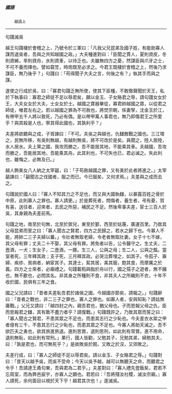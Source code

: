 

##### 國語
　　`越語上`

* * *

句踐滅吳

越王句踐棲於會稽之上，乃號令於三軍曰：「凡我父兄昆弟及國子姓，有能助寡人謀而退吳者，吾與之共知越國之政。」大夫種進對曰：「臣聞之賈人，夏則資皮，冬則資絺，旱則資舟，水則資車，以待乏也。夫雖無四方之憂，然謀臣與爪牙之士，不可不養而擇也。譬如蓑笠，時雨既至必求之。今君王既棲於會稽之上，然後乃求謀臣，無乃後乎？」句踐曰：「苟得聞子大夫之言，何後之有？」執其手而與之謀。

遂使之行成於吳，曰：「寡君句踐乏無所使，使其下臣種，不敢徹聲聞於天王，私於下執事曰：寡君之師徒不足以辱君矣，願以金玉、子女賂君之辱，請句踐女女於王，大夫女女於大夫，士女女於士。越國之寶器畢從，寡君帥越國之眾，以從君之師徒，唯君左右之。若以越國之罪為不可赦也，將焚宗朝，係妻孥，沈金玉於江，有帶甲五千人將以致死，乃必有偶。是以帶甲萬人事君也，無乃即傷君王之所愛乎？與其殺是人也，寧其得此國也，其孰利乎？」

夫差將欲聽與之成，子胥諫曰：「不可。夫吳之與越也，仇讎敵戰之國也。三江環之，民無所移，有吳則無越，有越則無吳，將不可改於是矣。員聞之，陸人居陸，水人居水。夫上黨之國，我攻而勝之，吾不能居其地，不能乘其車。夫越國，吾攻而勝之，吾能居其地，吾能乘其舟。此其利也，不可失也已，君必滅之。失此利也，雖悔之，必無及已。」

越人飾美女八人納之太宰嚭，曰：「子苟赦越國之罪，又有美於此者將進之。」太宰嚭諫曰：「嚭聞古之伐國者，服之而已。今已服矣，又何求焉。」夫差與之成而去之。

句踐說於國人曰：「寡人不知其力之不足也，而又與大國執讎，以暴露百姓之骨於中原，此則寡人之罪也。寡人請更。」於是葬死者，問傷者，養生者，弔有憂，賀有喜，送往者，迎來者，去民之所惡，補民之不足。然後卑事夫差，宦士三百人於吳，其身親為夫差前馬。

句踐之地，南至於句無，北至於禦兒，東至於鄞，西至於姑蔑，廣運百里。乃致其父母昆弟而誓之曰：「寡人聞古之賢君，四方之民歸之，若水之歸下也。今寡人不能，將帥二三子夫婦以蕃。」令壯者無取老婦，令老者無取壯妻。女子十七不嫁，其父母有罪；丈夫二十不娶，其父母有罪。將免者以告，公令醫守之。生丈夫，二壼酒，一犬；生女子，二壼酒，一豚。生三人，公與之母；生二人，公與之餼。當室者死，三年釋其政；支子死，三月釋其政。必哭泣葬埋之，如其子。令孤子、寡婦、疾疹、貧病者，納宦其子。其達士，絜其居，美其服，飽其食，而摩厲之於義。四方之士來者，必廟禮之。句踐載稻與脂於舟以行，國之孺子之遊者，無不餔也，無不歠也，必問其名。非其身之所種則不食，非其夫人之所織則不衣，十年不收於國，民俱有三年之食。

國之父兄請曰：「昔者夫差恥吾君於諸侯之國，今越國亦節矣，請報之。」句踐辭曰：「昔者之戰也，非二三子之罪也，寡人之罪也。如寡人者，安與知恥？請姑無庸戰。」父兄又請曰：「越四封之內，親吾君也，猶父母也。子而思報父母之仇，臣而思報君之讎，其有敢不盡力者乎？請復戰。」句踐既許之，乃致其眾而誓之曰：「寡人聞古之賢君，不患其眾之不足也，而患其志行之少恥也。今夫差衣水犀之甲者億有三千，不患其志行之少恥也，而患其眾之不足也。今寡人將助天滅之。吾不欲匹夫之勇也，欲其旅進旅退。進則思賞，退則思刑，如此則有常賞。進不用命，退則無恥，如此則有常刑。」果行，國人皆勸，父勉其子，兄勉其弟，婦勉其夫，曰：「孰是君也，而可無死乎？」是故敗吳於囿，又敗之於沒，又郊敗之。

夫差行成，曰：「寡人之師徒不足以辱君矣。請以金玉、子女賂君之辱。」句踐對曰：「昔天以越予吳，而吳不受命；今天以吳予越，越可以無聽天之命，而聽君之令乎！吾請達王甬句東，吾與君為二君乎。」夫差對曰：「寡人禮先壹飯矣，君若不忘周室，而為弊邑宸宇，亦寡人之願也。君若曰：『吾將殘汝社稷，滅汝宗廟。』寡人請死，余何面目以視於天下乎！越君其次也！」遂滅吳。

* * *

